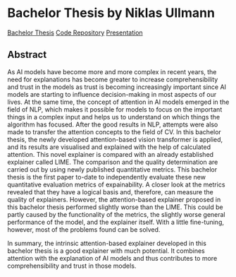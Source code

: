 # Bachelor Thesis by Niklas Ullmann

[Bachelor Thesis](BachelorThesis_NiklasUllmann_2021.pdf)
[Code Repository](https://github.com/NiklasUllmann/DHBW_BachelorThesis_Code)
[Presentation]()

## Abstract
As AI models have become more and more complex in recent years, the need for explanations has become greater to increase comprehensibility and trust in the models as trust is becoming increasingly important since AI models are starting to influence decision-making in most aspects of our lives. At the same time, the concept of attention in AI models emerged in the field of NLP, which makes it possible for models to focus on the important things in a complex input and helps us to understand on which things the algorithm has focused. After the good results in NLP, attempts were also made to transfer the attention concepts to the field of CV. In this bachelor thesis, the newly developed attention-based vision transformer is applied, and its results are visualised and explained with the help of calculated attention. This novel explainer is compared with an already established explainer called LIME. The comparison and the quality determination are carried out by using newly published quantitative metrics. This bachelor thesis is the first paper to-date to independently evaluate these new quantitative evaluation metrics of expainability. A closer look at the metrics revealed that they have a logical basis and, therefore, can measure the quality of explainers. However, the attention-based explainer proposed in this bachelor thesis performed slightly worse than the LIME. This could be partly caused by the functionality of the metrics, the slightly worse general performance of the model, and the explainer itself. With a little fine-tuning, however, most of the problems found can be solved.

In summary, the intrinsic attention-based explainer developed in this bachelor thesis is a good explainer with much potential. It combines attention with the explanation of AI models and thus contributes to more comprehensibility and trust in those models.